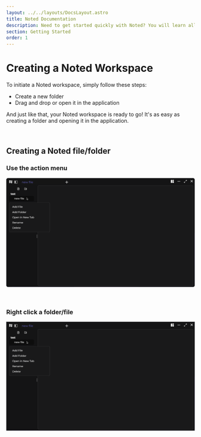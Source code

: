 ```yaml
---
layout: ../../layouts/DocsLayout.astro
title: Noted Documentation
description: Need to get started quickly with Noted? You will learn all the basics in just minutes.
section: Getting Started
order: 1
---
```


# Creating a Noted Workspace

To initiate a Noted workspace, simply follow these steps:

- Create a new folder
- Drag and drop or open it in the application

And just like that, your Noted workspace is ready to go! It's as easy as creating a folder and opening it in the application.

&nbsp;

## Creating a Noted file/folder

### Use the action menu

![action menu](../../assets/images/index/file_action.svg)

&nbsp;

### Right click a folder/file

![right click](../../assets/images/index/file_right_click.svg)
